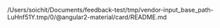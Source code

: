 /Users/soichit/Documents/feedback-test/tmp/vendor-input_base_path-LuHnf51Y.tmp/0/@angular2-material/card/README.md